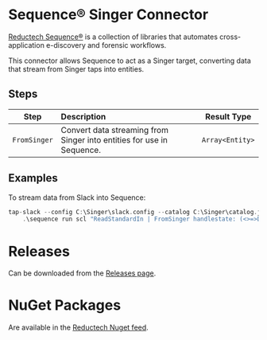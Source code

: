 # Sequence® Singer Connector

[Reductech Sequence®](https://gitlab.com/reductech/sequence) is a collection of
libraries that automates cross-application e-discovery and forensic workflows.

This connector allows Sequence to act as a Singer target, converting data that
stream from Singer taps into entities.

## Steps

|     Step     | Description                                                           |   Result Type   |
| :----------: | :-------------------------------------------------------------------- | :-------------: |
| `FromSinger` | Convert data streaming from Singer into entities for use in Sequence. | `Array<Entity>` |

## Examples

To stream data from Slack into Sequence:

```scala
tap-slack --config C:\Singer\slack.config --catalog C:\Singer\catalog.json |
    .\sequence run scl "ReadStandardIn | FromSinger handlestate: (<>=>DoNothing) | Foreach (log <>['name'])"
```

# Releases

Can be downloaded from the [Releases page](https://gitlab.com/reductech/sequence/connectors/singer/-/releases).

# NuGet Packages

Are available in the [Reductech Nuget feed](https://gitlab.com/reductech/nuget/-/packages).
